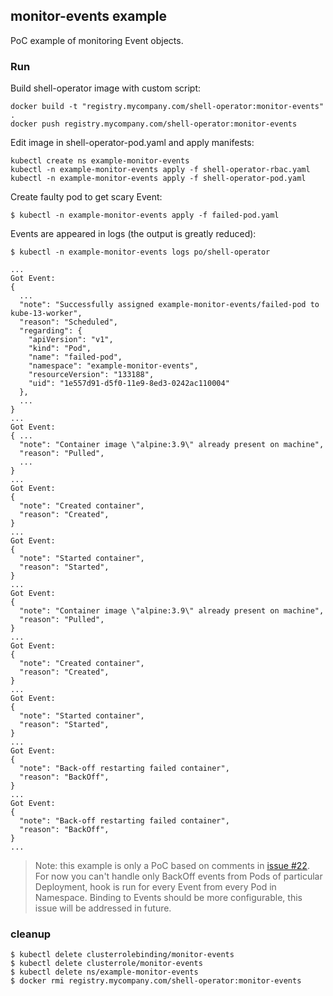 ## monitor-events example

PoC example of monitoring Event objects.

### Run

Build shell-operator image with custom script:

```
docker build -t "registry.mycompany.com/shell-operator:monitor-events" .
docker push registry.mycompany.com/shell-operator:monitor-events
```

Edit image in shell-operator-pod.yaml and apply manifests:

```
kubectl create ns example-monitor-events
kubectl -n example-monitor-events apply -f shell-operator-rbac.yaml  
kubectl -n example-monitor-events apply -f shell-operator-pod.yaml
```

Create faulty pod to get scary Event:

```
$ kubectl -n example-monitor-events apply -f failed-pod.yaml
```

Events are appeared in logs (the output is greatly reduced):

```
$ kubectl -n example-monitor-events logs po/shell-operator

...
Got Event: 
{
  ...
  "note": "Successfully assigned example-monitor-events/failed-pod to kube-13-worker",
  "reason": "Scheduled",
  "regarding": {
    "apiVersion": "v1",
    "kind": "Pod",
    "name": "failed-pod",
    "namespace": "example-monitor-events",
    "resourceVersion": "133188",
    "uid": "1e557d91-d5f0-11e9-8ed3-0242ac110004"
  },
  ...
}
... 
Got Event: 
{ ...
  "note": "Container image \"alpine:3.9\" already present on machine",
  "reason": "Pulled",
  ...
}
...
Got Event: 
{
  "note": "Created container",
  "reason": "Created",
}
...
Got Event: 
{
  "note": "Started container",
  "reason": "Started",
}
...
Got Event: 
{
  "note": "Container image \"alpine:3.9\" already present on machine",
  "reason": "Pulled",
}
...
Got Event: 
{
  "note": "Created container",
  "reason": "Created",
}
...
Got Event: 
{
  "note": "Started container",
  "reason": "Started",
}
...
Got Event: 
{
  "note": "Back-off restarting failed container",
  "reason": "BackOff",
}
...
Got Event: 
{
  "note": "Back-off restarting failed container",
  "reason": "BackOff",
}
...
```

> Note: this example is only a PoC based on comments in [issue #22](https://github.com/flant/shell-operator/issues/22). For now you can't handle only BackOff events from Pods of particular Deployment, hook is run for every Event from every Pod in Namespace. Binding to Events should be more configurable, this issue will be addressed in future.

### cleanup

```
$ kubectl delete clusterrolebinding/monitor-events
$ kubectl delete clusterrole/monitor-events
$ kubectl delete ns/example-monitor-events
$ docker rmi registry.mycompany.com/shell-operator:monitor-events
```
